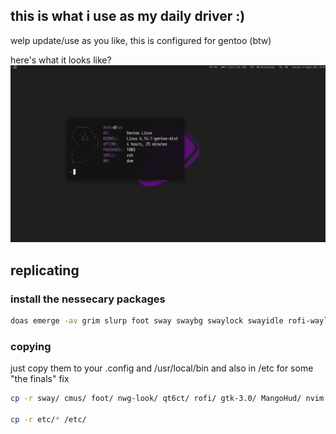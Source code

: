 ## this is what i use as my daily driver :)
welp update/use as you like, this is configured for gentoo (btw)

here's what it looks like?
![preview](assets/desktop.png)

## replicating

### install the nessecary packages

```bash
doas emerge -av grim slurp foot sway swaybg swaylock swayidle rofi-wayland nwg-look pavucontrol nerd-fonts MangoHud cmus cava btop qt6ct neovim
```

### copying

just copy them to your .config and /usr/local/bin and also in /etc for some "the finals" fix

```bash
cp -r sway/ cmus/ foot/ nwg-look/ qt6ct/ rofi/ gtk-3.0/ MangoHud/ nvim user-dirs.dirs ~/.config

cp -r etc/* /etc/
```
